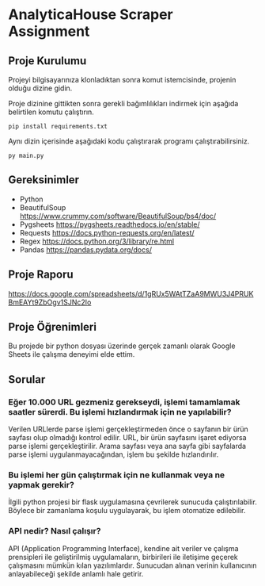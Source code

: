 # AnalyticaHouse Scraper Assignment

## Proje Kurulumu
Projeyi bilgisayarınıza klonladıktan sonra komut istemcisinde, projenin olduğu dizine gidin.

Proje dizinine gittikten sonra gerekli bağımlılıkları indirmek için aşağıda belirtilen komutu çalıştırın.
```
pip install requirements.txt
```
Aynı dizin içerisinde aşağıdaki kodu çalıştırarak programı çalıştırabilirsiniz.
```
py main.py
```

## Gereksinimler
- Python
- BeautifulSoup https://www.crummy.com/software/BeautifulSoup/bs4/doc/
- Pygsheets https://pygsheets.readthedocs.io/en/stable/
- Requests https://docs.python-requests.org/en/latest/
- Regex https://docs.python.org/3/library/re.html
- Pandas https://pandas.pydata.org/docs/

## Proje Raporu
https://docs.google.com/spreadsheets/d/1gRUx5WAtTZaA9MWU3J4PRUKBmEAYt9ZbOgv1SJNc2Io

## Proje Öğrenimleri
Bu projede bir python dosyası üzerinde gerçek zamanlı olarak Google Sheets ile çalışma deneyimi elde ettim.

## Sorular

### Eğer 10.000 URL gezmeniz gerekseydi, işlemi tamamlamak saatler sürerdi. Bu işlemi hızlandırmak için ne yapılabilir?
Verilen URLlerde parse işlemi gerçekleştirmeden önce o sayfanın bir ürün sayfası olup olmadığı kontrol edilir. URL, bir ürün sayfasını işaret ediyorsa parse işlemi gerçekleştirilir. Arama sayfası veya ana sayfa gibi sayfalarda parse işlemi uygulanmayacağından, işlem bu şekilde hızlandırılır.

### Bu işlemi her gün çalıştırmak için ne kullanmak veya ne yapmak gerekir? 
İlgili python projesi bir flask uygulamasına çevrilerek sunucuda çalıştırılabilir. Böylece bir zamanlama koşulu uygulayarak, bu işlem otomatize edilebilir.

### API nedir? Nasıl çalışır?
API (Application Programming Interface), kendine ait veriler ve çalışma prensipleri ile geliştirilmiş uygulamaların, birbirileri ile iletişime geçerek çalışmasını mümkün kılan yazılımlardır.
Sunucudan alınan verinin kullanıcının anlayabileceği şekilde anlamlı hale getirir.